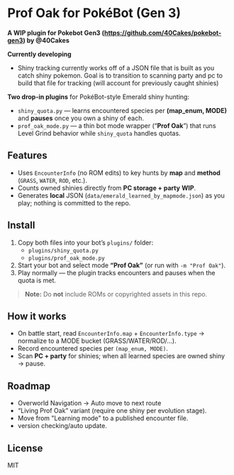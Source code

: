 # Prof Oak for PokéBot (Gen 3)
**A WIP plugin for Pokebot Gen3 (https://github.com/40Cakes/pokebot-gen3) by @40Cakes**

**Currently developing**
- Shiny tracking currently works off of a JSON file that is built as you catch shiny pokemon.
  Goal is to transition to scanning party and pc to build that file for tracking (will account
  for previously caught shinies)

**Two drop-in plugins** for PokéBot-style Emerald shiny hunting:
- `shiny_quota.py` — learns encountered species per **(map_enum, MODE)** and **pauses** once you own a shiny of each.
- `prof_oak_mode.py` — a thin bot mode wrapper (“**Prof Oak**”) that runs Level Grind behavior while `shiny_quota` handles quotas.

## Features
- Uses `EncounterInfo` (no ROM edits) to key hunts by **map** and **method** (`GRASS`, `WATER`, `ROD`, etc.).
- Counts owned shinies directly from **PC storage + party** **WIP**.
- Generates **local** JSON (`data/emerald_learned_by_mapmode.json`) as you play; nothing is committed to the repo.

## Install
1. Copy both files into your bot’s `plugins/` folder:
   - `plugins/shiny_quota.py`
   - `plugins/prof_oak_mode.py`
2. Start your bot and select mode **“Prof Oak”** (or run with `-m "Prof Oak"`).
3. Play normally — the plugin tracks encounters and pauses when the quota is met.

> **Note:** Do **not** include ROMs or copyrighted assets in this repo.

## How it works
- On battle start, read `EncounterInfo.map` + `EncounterInfo.type` → normalize to a MODE bucket (GRASS/WATER/ROD/…).
- Record encountered species per `(map_enum, MODE)`.
- Scan **PC + party** for shinies; when all learned species are owned shiny → pause.

## Roadmap
- Overworld Navigation -> Auto move to next route
- “Living Prof Oak” variant (require one shiny per evolution stage).
- Move from "Learning mode" to a published encounter file.
- version checking/auto update.

## License
MIT
